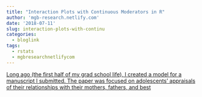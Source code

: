 ```yaml
---
title: "Interaction Plots with Continuous Moderators in R"
author: 'mgb-research.netlify.com'
date: '2018-07-11'
slug: interaction-plots-with-continu
categories:
  - bloglink
tags:
  - rstats
  - mgbresearchnetlifycom
---
```


[Long ago (the first half of my grad school life), I created a model for a manuscript I submitted. The paper was focused on adolescents’ appraisals of their relationships with their mothers, fathers, and best<i class="fas fa-external-link-alt"></i>](https://mgb-research.netlify.com/post/interaction-plots-with-continuous-moderators-in-r/)

